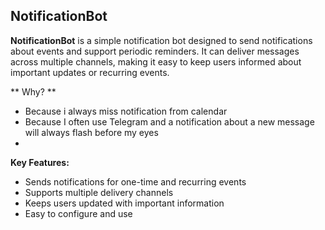## NotificationBot

**NotificationBot** is a simple notification bot designed to send notifications about events and support periodic reminders. It can deliver messages across multiple channels, making it easy to keep users informed about important updates or recurring events.

** Why? **
- Because i always miss notification from calendar
- Because I often use Telegram and a notification about a new message will always flash before my eyes
- 
**Key Features:**
- Sends notifications for one-time and recurring events
- Supports multiple delivery channels
- Keeps users updated with important information
- Easy to configure and use
